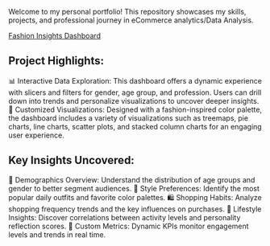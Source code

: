 Welcome to my personal portfolio! This repository showcases my skills, projects, and professional journey in eCommerce analytics/Data Analysis.

[Fashion Insights Dashboard](https://saikrishnakolusu.github.io/PowerBI-Fashion-Insights-Dashboard/)


## Project Highlights:
 📊 Interactive Data Exploration: This dashboard offers a dynamic experience with slicers and filters for gender, age group, and profession. Users can drill down into trends and personalize visualizations to uncover deeper insights.
 🎨 Customized Visualizations: Designed with a fashion-inspired color palette, the dashboard includes a variety of visualizations such as treemaps, pie charts, line charts, scatter plots, and stacked column charts for an engaging user experience.

## Key Insights Uncovered:
 👥 Demographics Overview: Understand the distribution of age groups and gender to better segment audiences.
 🎨 Style Preferences: Identify the most popular daily outfits and favorite color palettes.
 🛍️ Shopping Habits: Analyze shopping frequency trends and the key influences on purchases.
 🌟 Lifestyle Insights: Discover correlations between activity levels and personality reflection scores.
 🎯 Custom Metrics: Dynamic KPIs monitor engagement levels and trends in real time.
